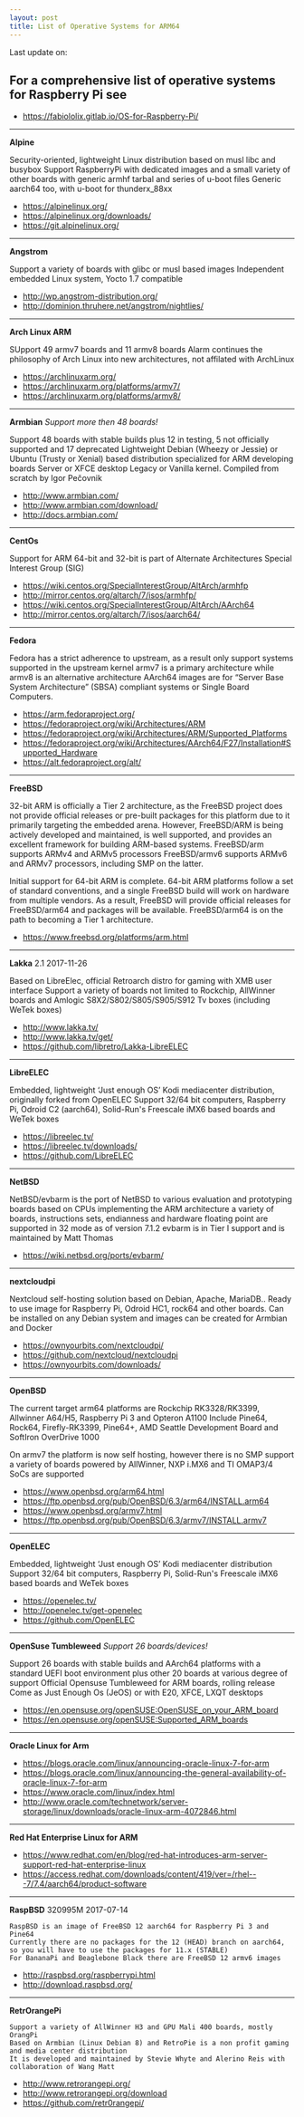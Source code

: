 ```yaml
---
layout: post
title: List of Operative Systems for ARM64
---
```


Last update on:

## For a comprehensive list of operative systems for Raspberry Pi see

* <https://fabiololix.gitlab.io/OS-for-Raspberry-Pi/>

***

**Alpine**

Security-oriented, lightweight Linux distribution based on musl libc and busybox
Support RaspberryPi with dedicated images and a small variety of other boards with generic armhf tarbal and series of u-boot files
Generic aarch64 too, with u-boot for thunderx_88xx
	
* https://alpinelinux.org/
* https://alpinelinux.org/downloads/
* https://git.alpinelinux.org/

***

**Angstrom**

Support a variety of boards with glibc or musl based images
Independent embedded Linux system, Yocto 1.7 compatible
	
* http://wp.angstrom-distribution.org/
* http://dominion.thruhere.net/angstrom/nightlies/

***

**Arch Linux ARM**

SUpport 49 armv7 boards and 11 armv8 boards
Alarm continues the philosophy of Arch Linux into new architectures, not affilated with ArchLinux
	
* https://archlinuxarm.org/
* https://archlinuxarm.org/platforms/armv7/
* https://archlinuxarm.org/platforms/armv8/

***

**Armbian** *Support more then 48 boards!*

Support 48 boards with stable builds plus 12 in testing, 5 not officially supported and 17 deprecated
Lightweight Debian (Wheezy or Jessie) or Ubuntu (Trusty or Xenial) based distribution specialized for ARM developing boards
Server or XFCE desktop
Legacy or Vanilla kernel.
Compiled from scratch by Igor Pečovnik
	
* http://www.armbian.com/
* http://www.armbian.com/download/
* http://docs.armbian.com/

***

**CentOs**

Support for ARM 64-bit and 32-bit is part of Alternate Architectures Special Interest Group (SIG) 
	
* https://wiki.centos.org/SpecialInterestGroup/AltArch/armhfp
* http://mirror.centos.org/altarch/7/isos/armhfp/
* https://wiki.centos.org/SpecialInterestGroup/AltArch/AArch64
* http://mirror.centos.org/altarch/7/isos/aarch64/

***

**Fedora**

Fedora has a strict adherence to upstream, as a result only support systems supported in the upstream kernel
armv7 is a primary architecture while armv8 is an alternative architecture
AArch64 images are for “Server Base System Architecture” (SBSA) compliant systems or Single Board Computers.

* https://arm.fedoraproject.org/
* https://fedoraproject.org/wiki/Architectures/ARM
* https://fedoraproject.org/wiki/Architectures/ARM/Supported_Platforms
* https://fedoraproject.org/wiki/Architectures/AArch64/F27/Installation#Supported_Hardware
* https://alt.fedoraproject.org/alt/

***

**FreeBSD**

32-bit ARM is officially a Tier 2 architecture, as the FreeBSD project does not provide official releases or pre-built packages for this platform due to it primarily targeting the embedded arena.
However, FreeBSD/ARM is being actively developed and maintained, is well supported, and provides an excellent framework for building ARM-based systems.
FreeBSD/arm supports ARMv4 and ARMv5 processors
FreeBSD/armv6 supports ARMv6 and ARMv7 processors, including SMP on the latter.

Initial support for 64-bit ARM is complete. 64-bit ARM platforms follow a set of standard conventions, and a single FreeBSD build will work on hardware from multiple vendors.
As a result, FreeBSD will provide official releases for FreeBSD/arm64 and packages will be available.
FreeBSD/arm64 is on the path to becoming a Tier 1 architecture.

* https://www.freebsd.org/platforms/arm.html

***

**Lakka** 2.1 2017-11-26

Based on LibreElec, official Retroarch distro for gaming with XMB user interface
Support a variety of boards not limited to Rockchip, AllWinner boards and Amlogic S8X2/S802/S805/S905/S912 Tv boxes (including WeTek boxes)

* http://www.lakka.tv/
* http://www.lakka.tv/get/
* https://github.com/libretro/Lakka-LibreELEC

***

**LibreELEC**

Embedded, lightweight ‘Just enough OS’ Kodi mediacenter distribution, originally forked from OpenELEC
Support 32/64 bit computers, Raspberry Pi, Odroid C2 (aarch64), Solid-Run's Freescale iMX6 based boards  and WeTek boxes
	
* https://libreelec.tv/
* https://libreelec.tv/downloads/
* https://github.com/LibreELEC


***

**NetBSD**

NetBSD/evbarm is the port of NetBSD to various evaluation and prototyping boards based on CPUs implementing the ARM architecture
a variety of boards, instructions sets, endianness and hardware floating point are supported in 32 mode as of version 7.1.2
evbarm is in Tier I support and is maintained by Matt Thomas

* https://wiki.netbsd.org/ports/evbarm/

***

**nextcloudpi**

Nextcloud self-hosting solution based on Debian, Apache, MariaDB..
Ready to use image for Raspberry Pi, Odroid HC1, rock64 and other boards.
Can be installed on any Debian system and images can be created for Armbian and Docker

* https://ownyourbits.com/nextcloudpi/
* https://github.com/nextcloud/nextcloudpi
* https://ownyourbits.com/downloads/

***

**OpenBSD**

The current target arm64 platforms are Rockchip RK3328/RK3399, Allwinner A64/H5, Raspberry Pi 3 and Opteron A1100
Include Pine64, Rock64, Firefly-RK3399, Pine64+, AMD Seattle Development Board and SoftIron OverDrive 1000

On armv7 the platform is now self hosting, however there is no SMP support
a variety of boards powered by AllWinner, NXP i.MX6 and TI OMAP3/4 SoCs are supported

* https://www.openbsd.org/arm64.html
* https://ftp.openbsd.org/pub/OpenBSD/6.3/arm64/INSTALL.arm64
* https://www.openbsd.org/armv7.html
* https://ftp.openbsd.org/pub/OpenBSD/6.3/armv7/INSTALL.armv7

***

**OpenELEC**

Embedded, lightweight ‘Just enough OS’ Kodi mediacenter distribution
Support 32/64 bit computers, Raspberry Pi, Solid-Run's Freescale iMX6 based boards and WeTek boxes
	
* https://openelec.tv/
* http://openelec.tv/get-openelec
* https://github.com/OpenELEC

***

**OpenSuse Tumbleweed** *Support 26 boards/devices!*

Support 26 boards with stable builds and AArch64 platforms with a standard UEFI boot environment
plus other 20 boards at various degree of support
Official Opensuse Tumbleweed for ARM boards, rolling release
Come as Just Enough Os (JeOS) or with E20, XFCE, LXQT desktops
	
* https://en.opensuse.org/openSUSE:OpenSUSE_on_your_ARM_board
* https://en.opensuse.org/openSUSE:Supported_ARM_boards

***

**Oracle Linux for Arm**

* https://blogs.oracle.com/linux/announcing-oracle-linux-7-for-arm
* https://blogs.oracle.com/linux/announcing-the-general-availability-of-oracle-linux-7-for-arm
* https://www.oracle.com/linux/index.html
* http://www.oracle.com/technetwork/server-storage/linux/downloads/oracle-linux-arm-4072846.html

***

**Red Hat Enterprise Linux for ARM**

* https://www.redhat.com/en/blog/red-hat-introduces-arm-server-support-red-hat-enterprise-linux
* https://access.redhat.com/downloads/content/419/ver=/rhel---7/7.4/aarch64/product-software

***

**RaspBSD** 320995M 2017-07-14

	RaspBSD is an image of FreeBSD 12 aarch64 for Raspberry Pi 3 and Pine64
    Currently there are no packages for the 12 (HEAD) branch on aarch64, so you will have to use the packages for 11.x (STABLE)
    For BananaPi and Beaglebone Black there are FreeBSD 12 armv6 images

* http://raspbsd.org/raspberrypi.html
* http://download.raspbsd.org/

***


**RetrOrangePi**

    Support a variety of AllWinner H3 and GPU Mali 400 boards, mostly OrangPi
    Based on Armbian (Linux Debian 8) and RetroPie is a non profit gaming and media center distribution
    It is developed and maintained by Stevie Whyte and Alerino Reis with collaboration of Wang Matt

* http://www.retrorangepi.org/
* http://www.retrorangepi.org/download
* https://github.com/retr0rangepi/
